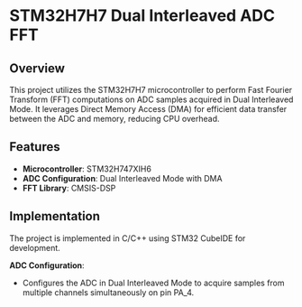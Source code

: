 # STM32H7H7 Dual Interleaved ADC FFT

## Overview

This project utilizes the STM32H7H7 microcontroller to perform Fast Fourier Transform (FFT) computations on ADC samples acquired in Dual Interleaved Mode. It leverages Direct Memory Access (DMA) for efficient data transfer between the ADC and memory, reducing CPU overhead.

## Features

- **Microcontroller**: STM32H747XIH6
- **ADC Configuration**: Dual Interleaved Mode with DMA
- **FFT Library**: CMSIS-DSP

## Implementation

The project is implemented in C/C++ using STM32 CubeIDE for development.

**ADC Configuration**:
   - Configures the ADC in Dual Interleaved Mode to acquire samples from multiple channels simultaneously on pin PA_4.


